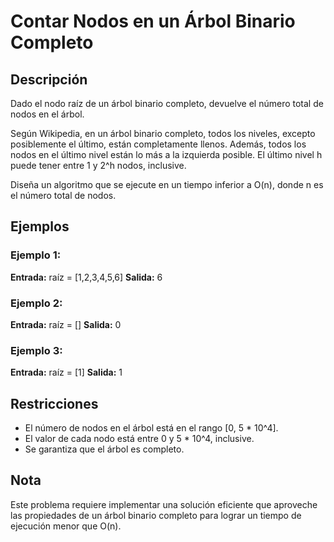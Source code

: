 # Contar Nodos en un Árbol Binario Completo

## Descripción

Dado el nodo raíz de un árbol binario completo, devuelve el número total de nodos en el árbol.

Según Wikipedia, en un árbol binario completo, todos los niveles, excepto posiblemente el último, están completamente llenos. Además, todos los nodos en el último nivel están lo más a la izquierda posible. El último nivel h puede tener entre 1 y 2^h nodos, inclusive.

Diseña un algoritmo que se ejecute en un tiempo inferior a O(n), donde n es el número total de nodos.

## Ejemplos

### Ejemplo 1:

**Entrada:** raíz = [1,2,3,4,5,6]
**Salida:** 6

### Ejemplo 2:

**Entrada:** raíz = []
**Salida:** 0

### Ejemplo 3:

**Entrada:** raíz = [1]
**Salida:** 1

## Restricciones

- El número de nodos en el árbol está en el rango [0, 5 * 10^4].
- El valor de cada nodo está entre 0 y 5 * 10^4, inclusive.
- Se garantiza que el árbol es completo.

## Nota

Este problema requiere implementar una solución eficiente que aproveche las propiedades de un árbol binario completo para lograr un tiempo de ejecución menor que O(n).
